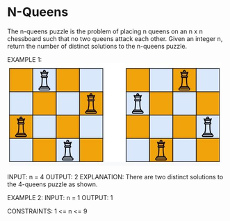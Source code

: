 # N-Queens
The n-queens puzzle is the problem of placing n queens on an n x n chessboard such that no two queens attack each other.
Given an integer n, return the number of distinct solutions to the n-queens puzzle.

EXAMPLE 1:
![alt-text](https://github.com/isha-np/N-Queens/blob/main/nqueens.JPG)

INPUT: n = 4
OUTPUT: 2
EXPLANATION: There are two distinct solutions to the 4-queens puzzle as shown.


EXAMPLE 2:
INPUT: n = 1
OUTPUT: 1
 

CONSTRAINTS:
1 <= n <= 9

